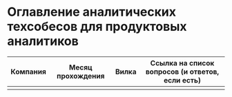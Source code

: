 # Оглавление аналитических техсобесов для продуктовых аналитиков


| Компания | Месяц прохождения | Вилка | Ссылка на список вопросов (и ответов, если есть) |
| -------- | ----------------- | ----- | ------------------------------------------------ |
|          |                   |       |                                                  |

